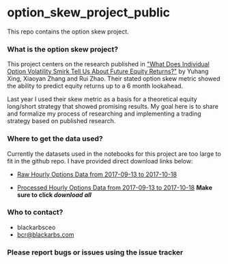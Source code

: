 # option_skew_project_public

This repo contains the option skew project. 

### What is the option skew project?

This project centers on the research published in ["What Does Individual Option Volatility Smirk Tell Us About Future Equity Returns?"](http://papers.ssrn.com/sol3/papers.cfm?abstract_id=1107464) by Yuhang Xing, Xiaoyan Zhang and Rui Zhao. Their stated option skew metric showed the ability to predict equity returns up to a 6 month lookahead. 

Last year I used their skew metric as a basis for a theoretical equity long/short strategy that showed promising results. My goal here is to share and formalize my process of researching and implementing a trading strategy based on published research. 


### Where to get the data used?

Currently the datasets used in the notebooks for this project are too large to fit in the github repo. I have provided direct download links below:

* [Raw Hourly Options Data from 2017-09-13 to 2017-10-18](https://drive.google.com/file/d/1ZZtVkDrLo7LysEQCrEyKpsmiGFivyuPl/view?usp=sharing)

* [Processed Hourly Options Data from 2017-09-13 to 2017-10-18](https://drive.google.com/drive/folders/1LLibfoENFs4v81OE_u4BPLH1UR4OY65H?usp=sharing) **Make sure to click _download all_**


### Who to contact? ###

* blackarbsceo
* bcr@blackarbs.com

### Please report bugs or issues using the issue tracker
